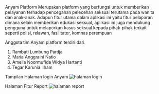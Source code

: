 Anyam Platform 
Merupakan platform yang berfungsi untuk memberikan pelayanan terhadap pencegahan pelecehan seksual terutama pada wanita dan anak-anak.
Adapun fitur utama dalam aplikasi ini yaitu fitur pelaporan dimana selain memberikan edukasi seksual, 
aplikasi ini juga mendukung pengguna untuk melaporkan kasus seksual kepada pihak-pihak terkait seperti polisi, relawan, fasilitator, komnas perempuan

Anggota tim Anyam platform terdiri dari:
1. Rambati Lumbung Pardja
2. Maria Anggraini Natio
3. Amelia Noormufida Widya Hartanti
4. Tegar Karunia Ilham

Tampilan
Halaman login Anyam
![halaman login](https://github.com/Marianatio/Anyam-Platform/assets/95406970/139c8fc2-955f-4250-9b2c-88102b160d43)

Halaman Fitur Report
![halaman report](https://github.com/Marianatio/Anyam-Platform/assets/95406970/fa680ab7-64d6-4fb5-b3ac-0927efbccf39)
